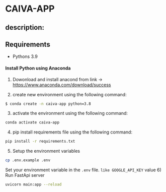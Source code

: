 # CAIVA-APP
## description: 


## Requirements
- Pythons 3.9
#### Install Python using Anaconda
1) Dowonload and install anacond from link -> 
https://www.anaconda.com/download/success

2) create new environment using the following command:
```bash
$ conda create -n caiva-app python=3.8      
```
3) activate the environment using the following command:
```bash
conda activate caiva-app
```
4) pip install requirements file using the following command:
```bash
pip install -r requirements.txt
```
5) Setup the environment variables
```bash
cp .env.example .env
```
Set your environment variable in the `.env` file. `like GOOGLE_API_KEY` value
6) Run FastApi server

```bash
uvicorn main:app --reload
```
